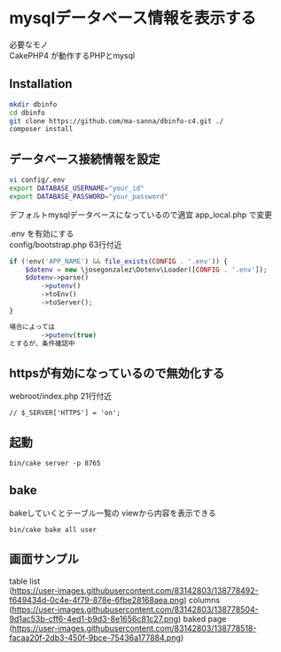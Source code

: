 # mysqlデータベース情報を表示する
必要なモノ  
CakePHP4 が動作するPHPとmysql  

## Installation
```bash
mkdir dbinfo
cd dbinfo
git clone https://github.com/ma-sanna/dbinfo-c4.git ./
composer install
```

## データベース接続情報を設定
```bash
vi config/.env
export DATABASE_USERNAME="your_id"
export DATABASE_PASSWORD="your_password"
```
デフォルトmysqlデータベースになっているので適宜 app_local.php で変更

.env を有効にする  
config/bootstrap.php 63行付近
```php
if (!env('APP_NAME') && file_exists(CONFIG . '.env')) {
    $dotenv = new \josegonzalez\Dotenv\Loader([CONFIG . '.env']);
    $dotenv->parse()
        ->putenv()
        ->toEnv()
        ->toServer();
}

場合によっては
        ->putenv(true)
とするが、条件確認中
```

## httpsが有効になっているので無効化する
webroot/index.php 21行付近
```
// $_SERVER['HTTPS'] = 'on';
```

## 起動
```
bin/cake server -p 8765
```

## bake
bakeしていくとテーブル一覧の viewから内容を表示できる
```
bin/cake bake all user
```
## 画面サンプル
table list  
(https://user-images.githubusercontent.com/83142803/138778492-f649434d-0c4e-4f79-878e-6fbe28168aea.png)
columns   
(https://user-images.githubusercontent.com/83142803/138778504-9d1ac53b-cff6-4ed1-b9d3-8e1656c81c27.png)
baked page  
(https://user-images.githubusercontent.com/83142803/138778518-facaa20f-2db3-450f-9bce-75436a177884.png)


